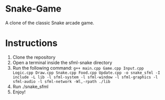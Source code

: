 # Snake-Game
 
A clone of the classic Snake arcade game.

# Instructions

1. Clone the repository
2. Open a terminal inside the sfml-snake directory
3. Run the following command:
`g++ main.cpp Game.cpp Input.cpp Logic.cpp Draw.cpp Snake.cpp Food.cpp Update.cpp -o snake_sfml -I include -L lib -l sfml-system -l sfml-window -l sfml-graphics -l sfml-audio -l sfml-network -Wl,-rpath ./lib`
4. Run ./snake_sfml
5. Enjoy!
